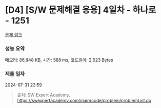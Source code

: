 # [D4] [S/W 문제해결 응용] 4일차 - 하나로 - 1251 

[문제 링크](https://swexpertacademy.com/main/code/problem/problemDetail.do?contestProbId=AV15StKqAQkCFAYD) 

### 성능 요약

메모리: 86,848 KB, 시간: 588 ms, 코드길이: 2,923 Bytes

### 제출 일자

2024-07-31 23:59



> 출처: SW Expert Academy, https://swexpertacademy.com/main/code/problem/problemList.do